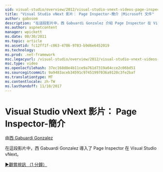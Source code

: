 ```yaml
---
uid: visual-studio/overview/2012/visual-studio-vnext-videos-page-inspector-introduction
title: "Visual Studio vNext 影片： Page Inspector-簡介 |Microsoft 文件"
author: gabosom
description: "在這段影片中，西 Gabuardi Gonzalez 介紹 Page Inspector 在 Visual Studio vNext"
ms.author: aspnetcontent
manager: wpickett
ms.date: 08/30/2011
ms.topic: article
ms.assetid: fc12ff1f-c063-4786-9783-b9d6e6452019
ms.technology: 
ms.prod: .net-framework
msc.legacyurl: /visual-studio/overview/2012/visual-studio-vnext-videos-page-inspector-introduction
msc.type: video
ms.openlocfilehash: 37ec168d8e4b11ce9a761d7319a64cce2c06bd51
ms.sourcegitcommit: 9a9483aceb34591c97451997036a9120c3fe2baf
ms.translationtype: MT
ms.contentlocale: zh-TW
ms.lasthandoff: 11/10/2017
---
```

<a name="visual-studio-vnext-videos-page-inspector---introduction"></a>Visual Studio vNext 影片： Page Inspector-簡介
====================
由[西 Gabuardi Gonzalez](https://github.com/gabosom)

在這段影片中，西 Gabuardi Gonzalez 導入了 Page Inspector 在 Visual Studio vNext。

[&#9654;觀賞視訊 （1 分鐘）](https://channel9.msdn.com/Blogs/ASP-NET-Site-Videos/visual-studio-vnext-videos-page-inspector-introduction)
